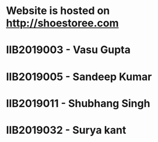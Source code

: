 # Website is hosted on http://shoestoree.com
# IIB2019003 - Vasu Gupta
# IIB2019005 - Sandeep Kumar
# IIB2019011 - Shubhang Singh
# IIB2019032 - Surya kant
